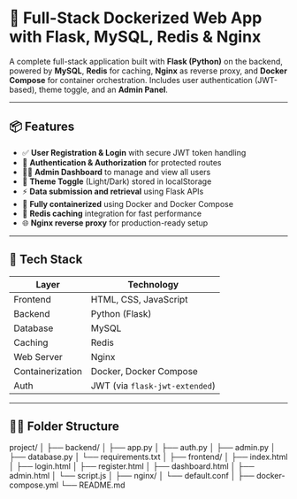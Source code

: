 # 🚀 Full-Stack Dockerized Web App with Flask, MySQL, Redis & Nginx

A complete full-stack application built with **Flask (Python)** on the backend, powered by **MySQL**, **Redis** for caching, **Nginx** as reverse proxy, and **Docker Compose** for container orchestration. Includes user authentication (JWT-based), theme toggle, and an **Admin Panel**.

---

## 📦 Features

- ✅ **User Registration & Login** with secure JWT token handling
- 🔐 **Authentication & Authorization** for protected routes
- 🧑‍💼 **Admin Dashboard** to manage and view all users
- 🌙 **Theme Toggle** (Light/Dark) stored in localStorage
- ⚡ **Data submission and retrieval** using Flask APIs
- 🐳 **Fully containerized** using Docker and Docker Compose
- 🔄 **Redis caching** integration for fast performance
- 🌐 **Nginx reverse proxy** for production-ready setup

---

## 🧱 Tech Stack

| Layer        | Technology        |
|-------------|-------------------|
| Frontend     | HTML, CSS, JavaScript |
| Backend      | Python (Flask)    |
| Database     | MySQL             |
| Caching      | Redis             |
| Web Server   | Nginx             |
| Containerization | Docker, Docker Compose |
| Auth         | JWT (via `flask-jwt-extended`) |

---

## 🧑‍💻 Folder Structure

project/
│
├── backend/
│ ├── app.py
│ ├── auth.py
│ ├── admin.py
│ ├── database.py
│ └── requirements.txt
│
├── frontend/
│ ├── index.html
│ ├── login.html
│ ├── register.html
│ ├── dashboard.html
│ ├── admin.html
│ └── script.js
│
├── nginx/
│ └── default.conf
│
├── docker-compose.yml
└── README.md
